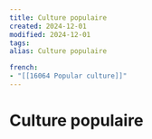 ```yaml
---
title: Culture populaire
created: 2024-12-01
modified: 2024-12-01
tags: 
alias: Culture populaire

french:
- "[[16064 Popular culture]]"
---
```

# Culture populaire
